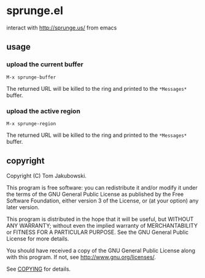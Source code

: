 # sprunge.el

interact with <http://sprunge.us/> from emacs

## usage

### upload the current buffer

```
M-x sprunge-buffer
```

The returned URL will be killed to the ring and printed to the `*Messages*` buffer.

### upload the active region

```
M-x sprunge-region
```

The returned URL will be killed to the ring and printed to the `*Messages*` buffer.

## copyright

Copyright (C) Tom Jakubowski.

This program is free software: you can redistribute it and/or modify
it under the terms of the GNU General Public License as published by
the Free Software Foundation, either version 3 of the License, or
(at your option) any later version.

This program is distributed in the hope that it will be useful,
but WITHOUT ANY WARRANTY; without even the implied warranty of
MERCHANTABILITY or FITNESS FOR A PARTICULAR PURPOSE.  See the
GNU General Public License for more details.

You should have received a copy of the GNU General Public License
along with this program.  If not, see <http://www.gnu.org/licenses/>.

See [COPYING](COPYING) for details.
